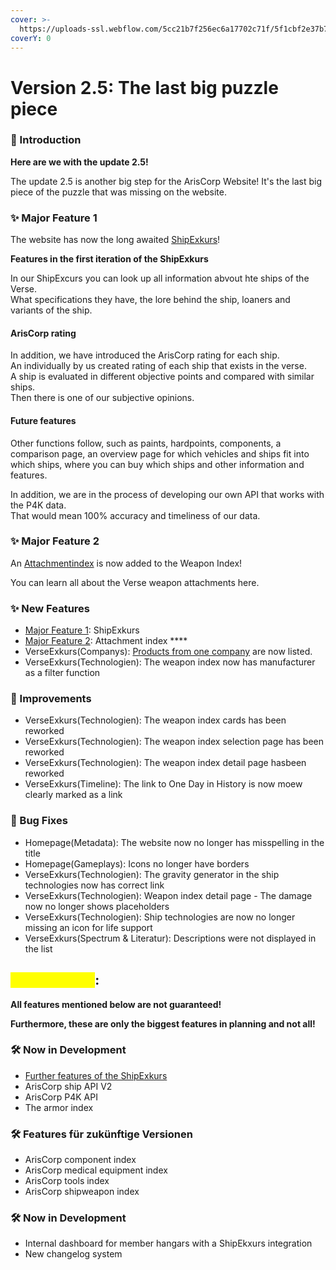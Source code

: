 ```yaml
---
cover: >-
  https://uploads-ssl.webflow.com/5cc21b7f256ec6a17702c71f/5f1cbf2e37b7abca6ff64785_Sales_Banner.jpg
coverY: 0
---
```


# Version 2.5: The last big puzzle piece

### **📢 Introduction**

**Here are we with the update 2.5!**

The update 2.5 is another big step for the ArisCorp Website! It's the last big piece of the puzzle that was missing on the website.

### **✨ Major Feature 1**

The website has now the long awaited [ShipExkurs](https://ariscorp.de/ShipExkurs)!

**Features in the first iteration of the ShipExkurs**

In our ShipExcurs you can look up all information abvout hte ships of the Verse.\
What specifications they have, the lore behind the ship, loaners and variants of the ship.

#### ArisCorp rating

In addition, we have introduced the ArisCorp rating for each ship.\
An individually by us created rating of each ship that exists in the verse.\
A ship is evaluated in different objective points and compared with similar ships. \
Then there is one of our subjective opinions.

#### Future features

Other functions follow, such as paints, hardpoints, components, a comparison page, an overview page for which vehicles and ships fit into which ships, where you can buy which ships and other information and features.

In addition, we are in the process of developing our own API that works with the P4K data.\
That would mean 100% accuracy and timeliness of our data.

### **✨ Major Feature 2**

An [Attachmentindex](https://ariscorp.de/VerseExkurs/attachments) is now added to the Weapon Index!

You can learn all about the Verse weapon attachments here.

### **✨ New Features**

* [Major Feature 1](version-2.5-the-last-big-puzzle-piece.md#major-feature-1): ShipExkurs
* [Major Feature 2](version-2.5-the-last-big-puzzle-piece.md#major-feature-2): Attachment index ****&#x20;
* VerseExkurs(Companys): [Products from one company](https://ariscorp.de/VerseExkurs/firmen/Aegis%20Dynamics#products) are now listed.
* VerseExkurs(Technologien): The weapon index now has manufacturer as a filter function

### **🚀 Improvements**

* VerseExkurs(Technologien): The weapon index cards has been reworked
* VerseExkurs(Technologien): The weapon index selection page has been reworked
* VerseExkurs(Technologien): The weapon index detail page hasbeen reworked
* VerseExkurs(Timeline): The link to One Day in History is now moew clearly marked as a link

### **🐛 Bug Fixes**

* Homepage(Metadata): The website now no longer has misspelling in the title
* Homepage(Gameplays): Icons no longer have borders
* VerseExkurs(Technologien): The gravity generator in the ship technologies now has correct link&#x20;
* VerseExkurs(Technologien): Weapon index detail page - The damage now no longer shows placeholders
* VerseExkurs(Technologien): Ship technologies are now no longer missing an icon for life support
* VerseExkurs(Spectrum & Literatur): Descriptions were not displayed in the list



## <mark style="color:yellow;">⚠️ Disclaimer</mark>:

**All features mentioned below are not guaranteed!**&#x20;

**Furthermore, these are only the biggest features in planning and not all!**

### **🛠 Now in Development**

* [Further features of the ShipExkurs](version-2.5-the-last-big-puzzle-piece.md#future-features)
* ArisCorp ship API V2
* ArisCorp P4K API
* The armor index

### **🛠 Features für zukünftige Versionen**

* ArisCorp component index
* ArisCorp medical equipment index
* ArisCorp tools index
* ArisCorp shipweapon index

### **🛠 Now in Development**

* Internal dashboard for member hangars with a ShipEkxurs integration
* New changelog system
